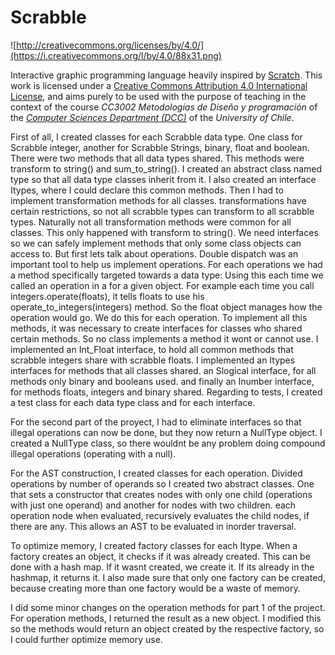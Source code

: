 # Scrabble

![http://creativecommons.org/licenses/by/4.0/](https://i.creativecommons.org/l/by/4.0/88x31.png)

Interactive graphic programming language heavily inspired by 
[Scratch](https://scratch.mit.edu).
This work is licensed under a
[Creative Commons Attribution 4.0 International License](http://creativecommons.org/licenses/by/4.0/), 
and aims purely to be used with the purpose of teaching in the context of the course 
_CC3002 Metodologías de Diseño y programación_ of the 
[_Computer Sciences Department (DCC)_](https://www.dcc.uchile.cl) of the 
_University of Chile_.


First of all, I created classes for each Scrabble data type. One class for Scrabble integer, another for Scrabble Strings, binary, float and boolean.
There were two methods that all data types shared. This methods were transform to string() and sum_to_string().
I created an abstract class named type so that all data type classes inherit from it. I also created an interface Itypes, where I could declare this common methods.
Then I had to implement transformation methods for all classes. transformations have certain restrictions, so not all scrabble types can transform to all scrabble types.
Naturally not all transformation methods were common for all classes. This only happened with transform to string().
We need interfaces so we can safely implement methods that only some class objects can access to. But first lets talk about operations.
Double dispatch was an important tool to help us implement operations. For each operations we had a method specifically targeted towards a data type:
Using this each time we called an operation in a for a given object. For example each time you call integers.operate(floats), it tells floats to use his operate_to_integers(integers) method. So the float object manages how the operation would go. We do this for each operation.
To implement all this methods, it was necessary to create interfaces for classes who shared certain methods. So no class implements a method it wont or cannot use.
I implemented an Int_Float interface, to hold all common methods that scrabble integers share with scrabble floats. I implemented an Itypes interfaces for methods that all classes
shared. an Slogical interface, for all methods only binary and booleans used. and finally an Inumber interface, for methods floats, integers and binary shared.
Regarding to tests, I created a test class for each data type class and for each interface.

For the second part of the proyect, I had to eliminate interfaces so that illegal operations can now be done, but they now return a NullType object.
I created a NullType class, so there wouldnt be any problem doing compound illegal operations (operating with a null). 

For the AST construction, I created classes for each operation. Divided operations by number of operands so I created two abstract classes. One that 
sets a constructor that creates nodes with only one child (operations with just one operand) and another for nodes with two children.
each operation node when evaluated, recursively evaluates the child nodes, if there are any. This allows an AST to be evaluated in inorder traversal.

To optimize memory, I created factory classes for each Itype. When a factory creates an object, it checks if it was already created. This can be done with a hash map.
If it wasnt created, we create it. If its already in the hashmap, it returns it.
I also made sure that only one factory can be created, because creating more than one factory would be a waste of memory.

I did some minor changes on the operation methods for part 1 of the project. For operation methods, I returned the result as a new object. I modified this so the methods
would return an object created by the respective factory, so I could further optimize memory use. 



